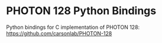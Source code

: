 # PHOTON 128 Python Bindings

Python bindings for C implementation of PHOTON 128: https://github.com/carsonlab/PHOTON-128
